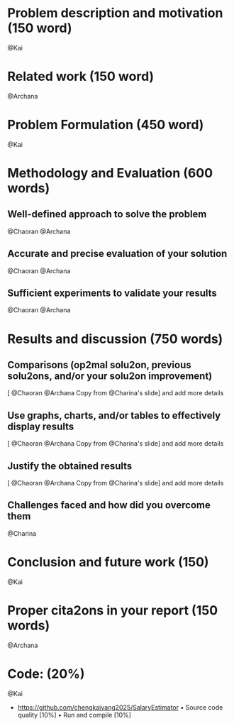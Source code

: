 # Problem description and motivation (150 word)
@Kai 
# Related work (150 word)
@Archana
# Problem Formulation (450 word)
@Kai 
# Methodology and Evaluation (600 words)
## Well-defined approach to solve the problem 
@Chaoran @Archana
## Accurate and precise evaluation of your solution 
@Chaoran @Archana
## Sufficient experiments to validate your results
@Chaoran @Archana
# Results and discussion (750 words)
## Comparisons (op2mal solu2on, previous solu2ons, and/or your solu2on improvement)
[ @Chaoran @Archana Copy from @Charina's slide] and add more details   
## Use graphs, charts, and/or tables to effectively display results
[ @Chaoran @Archana Copy from @Charina's slide] and add more details     
## Justify the obtained results
[ @Chaoran @Archana Copy from @Charina's slide] and add more details     
## Challenges faced and how did you overcome them
@Charina


# Conclusion and future work (150)
@Kai
# Proper cita2ons in your report (150 words)
@Archana


# Code: (20%)
@Kai
- https://github.com/chengkaiyang2025/SalaryEstimator
• Source code quality [10%]
• Run and compile [10%]
